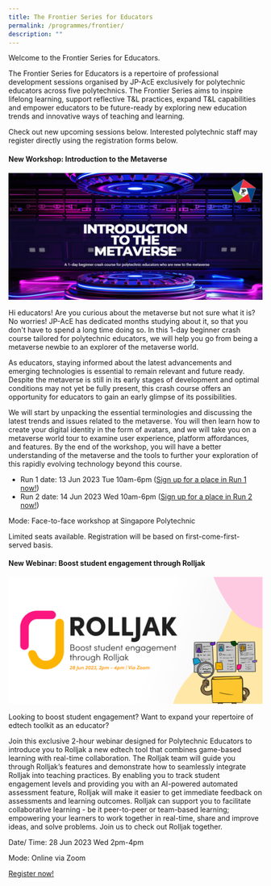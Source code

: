 ```yaml
---
title: The Frontier Series for Educators
permalink: /programmes/frontier/
description: ""
---
```

Welcome to the Frontier Series for Educators. 

The Frontier Series for Educators is a repertoire of professional development sessions organised by JP-AcE exclusively for polytechnic educators across five polytechnics. The Frontier Series aims to inspire lifelong learning, support reflective T&L practices, expand T&L capabilities and empower educators to be future-ready by exploring new education trends and innovative ways of teaching and learning. 

Check out new upcoming sessions below. Interested polytechnic staff may register directly using the registration forms below.


               

#### New Workshop: Introduction to the Metaverse
![](/images/metaverse%20banner.png)

Hi educators! Are you curious about the metaverse but not sure what it is?  
No worries! JP-AcE has dedicated months studying about it, so that you don't have to spend a long time doing so. In this 1-day beginner crash course tailored for polytechnic educators, we will help you go from being a metaverse newbie to an explorer of the metaverse world.
 
As educators, staying informed about the latest advancements and emerging technologies is essential to remain relevant and future ready. Despite the metaverse is still in its early stages of development and optimal conditions may not yet be fully present, this crash course offers an opportunity for educators to gain an early glimpse of its possibilities.
 
We will start by unpacking the essential terminologies and discussing the latest trends and issues related to the metaverse. You will then learn how to create your digital identity in the form of avatars, and we will take you on a metaverse world tour to examine user experience, platform affordances, and features. By the end of the workshop, you will have a better understanding of the metaverse and the tools to further your exploration of this rapidly evolving technology beyond this course.
 
* Run 1 date: 13 Jun 2023 Tue 10am-6pm ([Sign up for a place in Run 1 now!](https://forms.gle/a78idEwg7AGbdybW6))
* Run 2 date: 14 Jun 2023 Wed 10am-6pm ([Sign up for a place in Run 2 now!](https://forms.gle/Z4cRBW2xBtyx1fTw6))

Mode: Face-to-face workshop at Singapore Polytechnic
 
Limited seats available. Registration will be 
based on first-come-first-served basis.



#### New Webinar: Boost student engagement through Rolljak

![](/images/rolljak%20banner.png)

Looking to boost student engagement? Want to expand your repertoire of edtech toolkit as an educator?

Join this exclusive 2-hour webinar designed for Polytechnic Educators to introduce you to Rolljak a new edtech tool that combines game-based learning with real-time collaboration.
The Rolljak team will guide you through Rolljak’s features and demonstrate how to seamlessly integrate Rolljak into teaching practices. By enabling you to track student engagement levels and providing you with an AI-powered automated assessment feature, Rolljak will make it easier to get immediate feedback on assessments and learning outcomes.
Rolljak can support you to facilitate collaborative learning - be it peer-to-peer or team-based learning; empowering your learners to work together in real-time, share and improve ideas, and solve problems. Join us to check out Rolljak together.

Date/ Time: 28 Jun 2023 Wed 2pm-4pm

Mode: Online via Zoom

[Register now!](https://forms.gle/dVDHztMF8tZrriam9)




